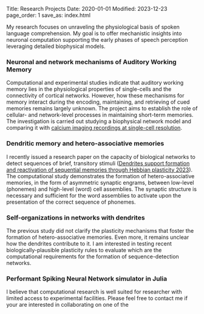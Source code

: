 Title: Research Projects 
Date: 2020-01-01
Modified: 2023-12-23
page_order: 1
save_as: index.html

My research focuses on unraveling the physiological basis of spoken language comprehension. My goal is to offer mechanistic insights into neuronal computation supporting the early phases of speech perception leveraging detailed biophysical models. 



### Neuronal and network mechanisms of Auditory Working Memory
Computational and experimental studies indicate that auditory working memory lies in the physiological properties of single-cells and the connectivity of cortical networks. However, how these mechanisms for memory interact during the encoding, maintaining, and retrieving of cued memories remains largely unknown. 
The project aims to establish the role of cellular- and network-level processes in maintaining short-term memories. The investigation is carried out studying a biophysical network model and comparing it with [calcium imaging recordings at single-cell resolution](https://doi.org/10.1016/j.neuron.2019.09.043). 


### Dendritic memory and hetero-associative memories
I recently issued a research paper on the capacity of biological networks to detect sequences of brief, transitory stimuli ([Dendrites support formation and reactivation of sequential memories through Hebbian plasticity 2023](https://www.biorxiv.org/content/10.1101/2023.09.26.559322v2.full.pdf+html)). 
The computational study demonstrates the formation of hetero-associative memories, in the form of asymmetric synaptic engrams, between low-level (phonemes) and high-level (word) cell assemblies. The synaptic structure is necessary and sufficient for the word assemblies to activate upon the presentation of the correct sequence of phonemes.

### Self-organizations in networks with dendrites 
The previous study did not clarify the plasticity mechanisms that foster the formation of hetero-associative memories. Even more, it remains unclear how the dendrites contribute to it. 
I am interested in testing recent biologically-plausible plasticity rules to evaluate which are the computational requirements for the formation of sequence-detection networks.
<!-- The dendritic network investigated tends to self-organize in   -->
<!-- % Seminal work investigated the spontaneous activity of networks with balanced excitatory and inhibitory neurons~\citep{vreeswijkChaoticBalancedState1998,brunelDynamicsSparselyConnected2000} revealing the presence of a regime of low firing rate and low synchrony when the connections are sufficiently diluted.  -->


<!-- ### Context-dependent integration of feedforward stimuli in spiking and rate networks -->

### Performant Spiking Neural Network simulator in Julia

<!-- ### Efficient encoding of acoustic stimuli in spiking neural networks -->

<!-- ### Representations emerging in speech-recognition neural network models -->



I believe that computational research is well suited for researcher with limited access to experimental facilities. Please feel free to contact me if your are interested in collaborating on one of the 

